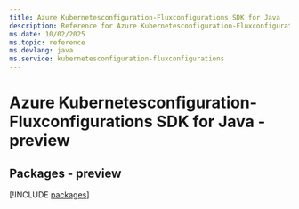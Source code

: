 ```yaml
---
title: Azure Kubernetesconfiguration-Fluxconfigurations SDK for Java
description: Reference for Azure Kubernetesconfiguration-Fluxconfigurations SDK for Java
ms.date: 10/02/2025
ms.topic: reference
ms.devlang: java
ms.service: kubernetesconfiguration-fluxconfigurations
---
```

# Azure Kubernetesconfiguration-Fluxconfigurations SDK for Java - preview
## Packages - preview
[!INCLUDE [packages](kubernetesconfiguration-fluxconfigurations-index.md)]